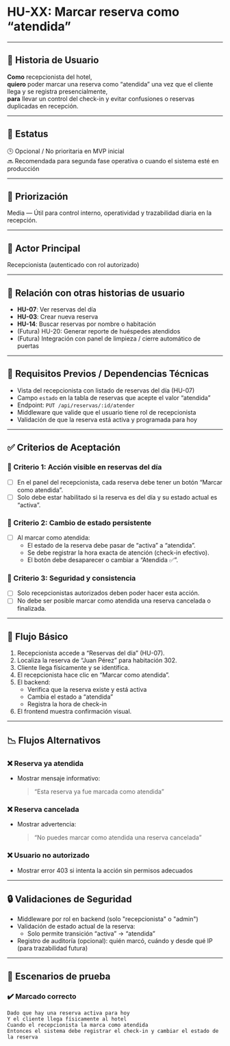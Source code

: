 # HU-XX: Marcar reserva como “atendida”

---

## 📝 Historia de Usuario

**Como** recepcionista del hotel,  
**quiero** poder marcar una reserva como “atendida” una vez que el cliente llega y se registra presencialmente,  
**para** llevar un control del check-in y evitar confusiones o reservas duplicadas en recepción.

---

## 📌 Estatus  
🕒 Opcional / No prioritaria en MVP inicial  
🔜 Recomendada para segunda fase operativa o cuando el sistema esté en producción

---

## 🎯 Priorización  
Media — Útil para control interno, operatividad y trazabilidad diaria en la recepción.

---

## 👤 Actor Principal  
Recepcionista (autenticado con rol autorizado)

---

## 🔗 Relación con otras historias de usuario

- **HU-07**: Ver reservas del día  
- **HU-03**: Crear nueva reserva  
- **HU-14**: Buscar reservas por nombre o habitación  
- (Futura) HU-20: Generar reporte de huéspedes atendidos  
- (Futura) Integración con panel de limpieza / cierre automático de puertas

---

## 🧱 Requisitos Previos / Dependencias Técnicas

- Vista del recepcionista con listado de reservas del día (HU-07)
- Campo `estado` en la tabla de reservas que acepte el valor “atendida”
- Endpoint: `PUT /api/reservas/:id/atender`
- Middleware que valide que el usuario tiene rol de recepcionista
- Validación de que la reserva está activa y programada para hoy

---

## ✅ Criterios de Aceptación

### 🎯 Criterio 1: Acción visible en reservas del día
- [ ] En el panel del recepcionista, cada reserva debe tener un botón “Marcar como atendida”.
- [ ] Solo debe estar habilitado si la reserva es del día y su estado actual es “activa”.

### 🎯 Criterio 2: Cambio de estado persistente
- [ ] Al marcar como atendida:
  - El estado de la reserva debe pasar de “activa” a “atendida”.
  - Se debe registrar la hora exacta de atención (check-in efectivo).
  - El botón debe desaparecer o cambiar a “Atendida ✅”.

### 🎯 Criterio 3: Seguridad y consistencia
- [ ] Solo recepcionistas autorizados deben poder hacer esta acción.
- [ ] No debe ser posible marcar como atendida una reserva cancelada o finalizada.

---

## 🔄 Flujo Básico

1. Recepcionista accede a “Reservas del día” (HU-07).
2. Localiza la reserva de “Juan Pérez” para habitación 302.
3. Cliente llega físicamente y se identifica.
4. El recepcionista hace clic en “Marcar como atendida”.
5. El backend:
   - Verifica que la reserva existe y está activa
   - Cambia el estado a “atendida”
   - Registra la hora de check-in
6. El frontend muestra confirmación visual.

---

## 📉 Flujos Alternativos

### ❌ Reserva ya atendida
- Mostrar mensaje informativo:
  > “Esta reserva ya fue marcada como atendida”

### ❌ Reserva cancelada
- Mostrar advertencia:
  > “No puedes marcar como atendida una reserva cancelada”

### ❌ Usuario no autorizado
- Mostrar error 403 si intenta la acción sin permisos adecuados

---

## 🔒 Validaciones de Seguridad

- Middleware por rol en backend (solo "recepcionista" o "admin")
- Validación de estado actual de la reserva:
  - Solo permite transición “activa” → “atendida”
- Registro de auditoría (opcional): quién marcó, cuándo y desde qué IP (para trazabilidad futura)

---

## 🧪 Escenarios de prueba

### ✔️ Marcado correcto
```gherkin
Dado que hay una reserva activa para hoy
Y el cliente llega físicamente al hotel
Cuando el recepcionista la marca como atendida
Entonces el sistema debe registrar el check-in y cambiar el estado de la reserva
